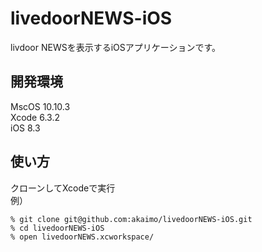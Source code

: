 # livedoorNEWS-iOS
livdoor NEWSを表示するiOSアプリケーションです。

## 開発環境
MscOS 10.10.3  
Xcode 6.3.2  
iOS 8.3

## 使い方
クローンしてXcodeで実行  
例）  

```
% git clone git@github.com:akaimo/livedoorNEWS-iOS.git
% cd livedoorNEWS-iOS
% open livedoorNEWS.xcworkspace/
```
